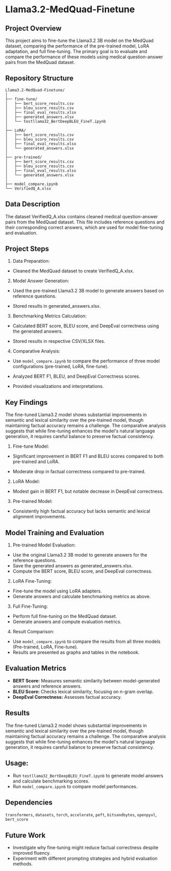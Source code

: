 # Llama3.2-MedQuad-Finetune

## Project Overview
This project aims to fine-tune the Llama3.2 3B model on the MedQuad dataset, comparing the performance of the pre-trained model, LoRA adaptation, and full fine-tuning. The primary goal is to evaluate and compare the performance of these models using medical question-answer pairs from the MedQuad dataset.

## Repository Structure
```
Llama3.2-MedQuad-Finetune/
│
├── fine-tune/
│   ├── bert_score_results.csv
│   ├── bleu_score_results.csv
│   ├── final_eval_results.xlsx
│   ├── generated_answers.xlsx
│   └── testllama32_BertDeepBLEU_FineT.ipynb
│
├── LoRA/
│   ├── bert_score_results.csv
│   ├── bleu_score_results.csv
│   ├── final_eval_results.xlsx
│   └── generated_answers.xlsx
│
├── pre-trained/
│   ├── bert_score_results.csv
│   ├── bleu_score_results.csv
│   ├── final_eval_results.xlsx
│   └── generated_answers.xlsx
│
├── model_compare.ipynb
└── VerifiedQ_A.xlsx
```

## Data Description
The dataset VerifiedQ_A.xlsx contains cleaned medical question-answer pairs from the MedQuad dataset. This file includes reference questions and their corresponding correct answers, which are used for model fine-tuning and evaluation.

## Project Steps

1. Data Preparation:

- Cleaned the MedQuad dataset to create VerifiedQ_A.xlsx.

2. Model Answer Generation:

- Used the pre-trained Llama3.2 3B model to generate answers based on reference questions.

- Stored results in generated_answers.xlsx.

3. Benchmarking Metrics Calculation:

- Calculated BERT score, BLEU score, and DeepEval correctness using the generated answers.

- Stored results in respective CSV/XLSX files.

4. Comparative Analysis:

- Use `model_compare.ipynb` to compare the performance of three model configurations (pre-trained, LoRA, fine-tune).

- Analyzed BERT F1, BLEU, and DeepEval Correctness scores.

- Provided visualizations and interpretations.

## Key Findings
The fine-tuned Llama3.2 model shows substantial improvements in semantic and lexical similarity over the pre-trained model, though maintaining factual accuracy remains a challenge. The comparative analysis suggests that while fine-tuning enhances the model's natural language generation, it requires careful balance to preserve factual consistency.

1. Fine-tune Model:

- Significant improvement in BERT F1 and BLEU scores compared to both pre-trained and LoRA.

- Moderate drop in factual correctness compared to pre-trained.

2. LoRA Model:

- Modest gain in BERT F1, but notable decrease in DeepEval correctness.

3. Pre-trained Model:

- Consistently high factual accuracy but lacks semantic and lexical alignment improvements.

## Model Training and Evaluation

1. Pre-trained Model Evaluation:
- Use the original Llama3.2 3B model to generate answers for the reference questions.
- Save the generated answers as generated_answers.xlsx.
- Compute the BERT score, BLEU score, and DeepEval correctness.

2. LoRA Fine-Tuning:
- Fine-tune the model using LoRA adapters.
- Generate answers and calculate benchmarking metrics as above.

3. Full Fine-Tuning:
- Perform full fine-tuning on the MedQuad dataset.
- Generate answers and compute evaluation metrics.

4. Result Comparison:
- Use `model_compare.ipynb` to compare the results from all three models (Pre-trained, LoRA, Fine-tune).
- Results are presented as graphs and tables in the notebook.

## Evaluation Metrics
- **BERT Score:** Measures semantic similarity between model-generated answers and reference answers.
- **BLEU Score:** Checks lexical similarity, focusing on n-gram overlap.
- **DeepEval Correctness:** Assesses factual accuracy.

## Results
The fine-tuned Llama3.2 model shows substantial improvements in semantic and lexical similarity over the pre-trained model, though maintaining factual accuracy remains a challenge. The comparative analysis suggests that while fine-tuning enhances the model's natural language generation, it requires careful balance to preserve factual consistency.

## Usage:
- Run `testllama32_BertDeepBLEU_FineT.ipynb` to generate model answers and calculate benchmarking scores.
- Run `model_compare.ipynb` to compare model performances.

## Dependencies
`transformers`, `datasets`, `torch`, `accelerate`, `peft`, `bitsandbytes`, `openpyxl`, `bert_score`

## Future Work
- Investigate why fine-tuning might reduce factual correctness despite improved fluency.
- Experiment with different prompting strategies and hybrid evaluation methods.




